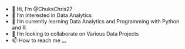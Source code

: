 - 👋 Hi, I’m @ChuksChris27
- 👀 I’m interested in Data Analytics
- 🌱 I’m currently learning Data Analytics and Programming with Python and R
- 💞️ I’m looking to collaborate on Various Data Projects
- 📫 How to reach me [...](https://www.linkedin.com/in/chukwudimma-oradiegwu/)

<!---
ChuksChris27/ChuksChris27 is a ✨ special ✨ repository because its `README.md` (this file) appears on your GitHub profile.
You can click the Preview link to take a look at your changes.
--->
